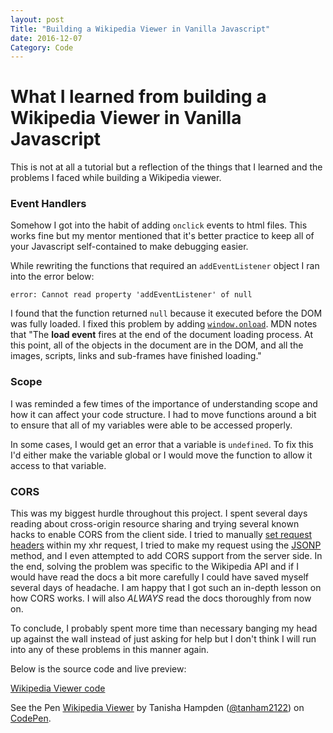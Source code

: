 ```yaml
---
layout: post
Title: "Building a Wikipedia Viewer in Vanilla Javascript"
date: 2016-12-07
Category: Code
---
```


# What I learned from building a Wikipedia Viewer in Vanilla Javascript

This is not at all a tutorial but a reflection of the things that I learned and the problems I faced while building a Wikipedia viewer. 

### Event Handlers

Somehow I got into the habit of adding `onclick` events to html files. This works fine but my mentor mentioned that it's better practice to keep all of your Javascript self-contained to make debugging easier. 

While rewriting the functions that required an `addEventListener` object I ran into the error below: 


`error: Cannot read property 'addEventListener' of null`

I found that the function returned `null` because it executed before the DOM was fully loaded. I fixed this problem by adding [`window.onload`](https://developer.mozilla.org/en/docs/Web/API/GlobalEventHandlers/onload). MDN notes that "The **load event** fires at the end of the document loading process. At this point, all of the objects in the document are in the DOM, and all the images, scripts, links and sub-frames have finished loading."

### Scope

I was reminded a few times of the importance of understanding scope and how it can affect your code structure. I had to move functions around a bit to ensure that all of my variables were able to be accessed properly. 

In some cases, I would get an error that a variable is `undefined`. To fix this I'd either make the variable global or I would move the function to allow it access to that variable. 

### CORS

This was my biggest hurdle throughout this project. I spent several days reading about cross-origin resource sharing and trying several known hacks to enable CORS from the client side. I tried to manually [set request headers](https://developer.mozilla.org/en-US/docs/Web/HTTP/Access_control_CORS) within my xhr request, I tried to make my request using the [JSONP](https://plainjs.com/javascript/ajax/jsonp-ajax-requests-50/) method, and I even attempted to add CORS support from the server side. In the end, solving the problem was specific to the Wikipedia API and if I would have read the docs a bit more carefully I could have saved myself several days of headache. I am happy that I got such an in-depth lesson on how CORS works. I will also *ALWAYS* read the docs thoroughly from now on. 

To conclude, I probably spent more time than necessary banging my head up against the wall instead of just asking for help but I don't think I will run into any of these problems in this manner again.

Below is the source code and live preview: 

[Wikipedia Viewer code](https://github.com/tanham/wiki-viewer)

<p data-height="265" data-theme-id="0" data-slug-hash="yVpaQg" data-default-tab="js,result" data-user="tanham2122" data-embed-version="2" data-pen-title="Wikipedia Viewer" class="codepen">See the Pen <a href="http://codepen.io/tanham2122/pen/yVpaQg/">Wikipedia Viewer</a> by Tanisha Hampden (<a href="http://codepen.io/tanham2122">@tanham2122</a>) on <a href="http://codepen.io">CodePen</a>.</p>
<script async src="https://production-assets.codepen.io/assets/embed/ei.js"></script>



